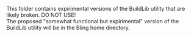 This folder contains expirimental versions of the BuildLib utility that are likely broken.  DO NOT USE! <br>
The proposed "somewhat functional but expirimental" version of the BuildLib utility will be in the Bling home directory.
